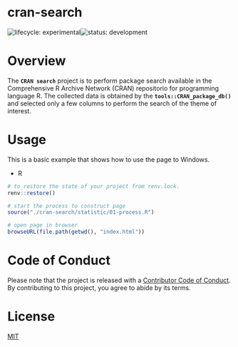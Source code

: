 # cran-search
![lifecycle:
experimental](https://img.shields.io/badge/lifecycle-experimental-lightgrey)![status:
development](https://img.shields.io/badge/status-development-blue)

# Overview

The **`CRAN search`** project is to perform package search available in the Comprehensive R Archive Network (CRAN) repositorio for programming language R. The collected data is obtained by the **`tools::CRAN_package_db()`** and selected only a few columns to perform the search of the theme of interest.

# Usage

This is a basic example that shows how to use the page to Windows.

- R
``` r
# to restore the state of your project from renv.lock.
renv::restore()

# start the process to construct page
source("./cran-search/statistic/01-process.R")

# open page in browser
browseURL(file.path(getwd(), "index.html"))
```

# Code of Conduct

Please note that the project is released with a [Contributor
Code of
Conduct](https://contributor-covenant.org/version/2/0/CODE_OF_CONDUCT.html). By contributing to this project, you agree to abide by its terms.

# License

[MIT](https://github.com/brunofariadf/cran-search/blob/main/LICENSE)
